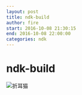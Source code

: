 ```yaml
---
layout: post
title: ndk-build
author: fire
start: 2016-10-08 21:30:15
end: 2016-10-08 22:00:00
categories: ndk
---
```


ndk-build
===

![折耳猫](http://image.sideproject.cn/zheermao.jpg)